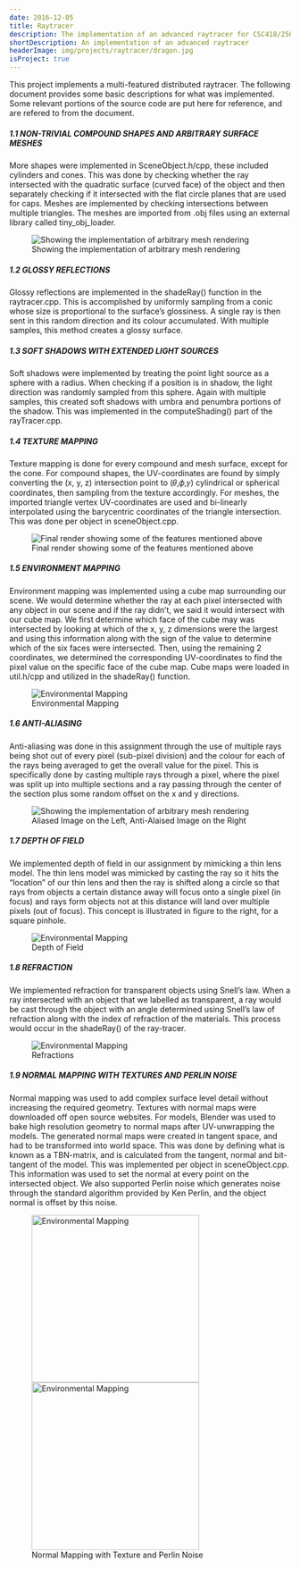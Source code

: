 ```yaml
---
date: 2016-12-05
title: Raytracer
description: The implementation of an advanced raytracer for CSC418/2504 (Computer Graphics). The raytracer implemented features including depth of field, soft shadows, multiple reflections etc. Winner of the Wooden Monkey Competition.
shortDescription: An implementation of an advanced raytracer
headerImage: img/projects/raytracer/dragon.jpg
isProject: true
---
```


This project implements a multi-featured distributed raytracer. The following document provides some basic descriptions for what was implemented. Some relevant portions of the source code are put here for reference, and are refered to from the document. 

##### 1.1 NON-TRIVIAL COMPOUND SHAPES AND ARBITRARY SURFACE MESHES
More shapes were implemented in SceneObject.h/cpp, these included cylinders and cones. This was done by checking whether the ray intersected with the quadratic surface (curved face) of the object and then separately checking if it intersected with the flat circle planes that are used for caps. Meshes are implemented by checking intersections between multiple triangles. The meshes are imported from .obj files using an external library called tiny_obj_loader.

<figure>
    <div class="lightbox">
        <img src="{{root}}img/projects/raytracer/figure2.png" alt="Showing the implementation of arbitrary mesh rendering">
    <div>
    <figcaption> Showing the implementation of arbitrary mesh rendering </figcaption>
</figure>

##### 1.2 GLOSSY REFLECTIONS
Glossy reflections are implemented in the shadeRay() function in the raytracer.cpp. This is accomplished by uniformly sampling from a conic whose size is proportional to the surface’s glossiness. A single ray is then sent in this random direction and its colour accumulated. With multiple samples, this method creates a glossy surface.

##### 1.3 SOFT SHADOWS WITH EXTENDED LIGHT SOURCES
Soft shadows were implemented by treating the point light source as a sphere with a radius. When checking if a position is in shadow, the light direction was randomly sampled from this sphere. Again with multiple samples, this created soft shadows with umbra and penumbra portions of the shadow. This was implemented in the computeShading() part of the rayTracer.cpp.

##### 1.4 TEXTURE MAPPING
Texture mapping is done for every compound and mesh surface, except for the cone. For compound shapes, the UV-coordinates are found by simply converting the (x, y, z) intersection point to (𝜃,𝜙,𝛾) cylindrical or spherical coordinates, then sampling from the texture accordingly. For meshes, the imported triangle vertex UV-coordinates are used and bi-linearly interpolated using the barycentric coordinates of the triangle intersection. This was done per object in sceneObject.cpp.

<figure>
    <div class="lightbox">
        <img src="{{root}}img/projects/raytracer/figure1.png" alt="Final render showing some of the features mentioned above">
    <div>
    <figcaption> Final render showing some of the features mentioned above </figcaption>
</figure>

##### 1.5 ENVIRONMENT MAPPING
Environment mapping was implemented using a cube map surrounding our scene. We would determine whether the ray at each pixel intersected with any object in our scene and if the ray didn’t, we said it would intersect with our cube map. We first determine which face of the cube may was intersected by looking at which of the x, y, z dimensions were the largest and using this information along with the sign of the value to determine which of the six faces were intersected. Then, using the remaining 2 coordinates, we determined the corresponding UV-coordinates to find the pixel value on the specific face of the cube map. Cube maps were loaded in util.h/cpp and utilized in the shadeRay() function.

<figure>
    <div class="lightbox">
        <img src="{{root}}img/projects/raytracer/figure3.png" alt="Environmental Mapping">
    <div>
    <figcaption> Environmental Mapping </figcaption>
</figure>

##### 1.6 ANTI-ALIASING
Anti-aliasing was done in this assignment through the use of multiple rays being shot out of every pixel (sub-pixel division) and the colour for each of the rays being averaged to get the overall value for the pixel. This is specifically done by casting multiple rays through a pixel, where the pixel was split up into multiple sections and a ray passing through the center of the section plus some random offset on the x and y directions.

<figure>
    <div class="lightbox">
        <img src="{{root}}img/projects/raytracer/figure8.png" alt="Showing the implementation of arbitrary mesh rendering">
    <div>
    <figcaption> Aliased Image on the Left, Anti-Alaised Image on the Right </figcaption>
</figure>

##### 1.7 DEPTH OF FIELD
We implemented depth of field in our assignment by mimicking a thin lens model. The thin lens model was mimicked by casting the ray so it hits the “location” of our thin lens and then the ray is shifted along a circle so that rays from objects a certain distance away will focus onto a single pixel (in focus) and rays form objects not at this distance will land over multiple pixels (out of focus). This concept is illustrated in figure to the right, for a square pinhole.

<figure>
    <div class="lightbox">
        <img src="{{root}}img/projects/raytracer/figure4.png" alt="Environmental Mapping">
    <div>
    <figcaption> Depth of Field </figcaption>
</figure>

##### 1.8 REFRACTION
We implemented refraction for transparent objects using Snell’s law. When a ray intersected with an object that we labelled as transparent, a ray would be cast through the object with an angle determined using Snell’s law of refraction along with the index of refraction of the materials. This process would occur in the shadeRay() of the ray-tracer.

<figure>
    <div class="lightbox">
        <img src="{{root}}img/projects/raytracer/figure5.png" alt="Environmental Mapping">
    <div>
    <figcaption> Refractions </figcaption>
</figure>

##### 1.9 NORMAL MAPPING WITH TEXTURES AND PERLIN NOISE
Normal mapping was used to add complex surface level detail without increasing the required geometry. Textures with normal maps were downloaded off open source websites. For models, Blender was used to bake high resolution geometry to normal maps after UV-unwrapping the models. The generated normal maps were created in tangent space, and had to be transformed into world space. This was done by defining what is known as a TBN-matrix, and is calculated from the tangent, normal and bit-tangent of the model. This was implemented per object in sceneObject.cpp. This information was used to set the normal at every point on the intersected object. We also supported Perlin noise which generates noise through the standard algorithm provided by Ken Perlin, and the object normal is offset by this noise.

<figure>
    <div class="lightboxgallery">
        <img width=300 height=300 src="{{root}}img/projects/raytracer/figure6.png" alt="Environmental Mapping">
        <img width=300 height=300 src="{{root}}img/projects/raytracer/figure7.png" alt="Environmental Mapping">
    <div>
    <figcaption> Normal Mapping with Texture and Perlin Noise </figcaption>
</figure>
